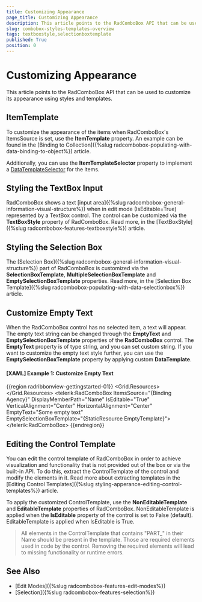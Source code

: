 ```yaml
---
title: Customizing Appearance
page_title: Customizing Appearance
description: This article points to the RadComboBox API that can be used to customize its appearance using styles and templates.
slug: combobox-styles-templates-overview
tags: textboxstyle,selectionboxtemplate
published: True
position: 0
---
```


# Customizing Appearance

This article points to the RadComboBox API that can be used to customize its appearance using styles and templates.

## ItemTemplate

To customize the appearance of the items when RadComboBox's ItemsSource is set, use the __ItemTemplate__ property. An example can be found in the [Binding to Collection]({%slug radcombobox-populating-with-data-binding-to-object%}) article.

Additionally, you can use the __ItemTemplateSelector__ property to implement a [DataTemplateSelector](https://docs.microsoft.com/en-us/dotnet/api/system.windows.controls.datatemplateselector?view=netframework-4.8) for the items.

## Styling the TextBox Input

RadComboBox shows a text [input area]({%slug radcombobox-general-information-visual-structure%}) when in edit mode (IsEditable=True) represented by a TextBox control. The control can be customized via the __TextBoxStyle__ property of RadComboBox. Read more, in the [TextBoxStyle]({%slug radcombobox-features-textboxstyle%}) article.

## Styling the Selection Box

The [Selection Box]({%slug radcombobox-general-information-visual-structure%}) part of RadComboBox is customized via the __SelectionBoxTemplate__, __MultipleSelectionBoxTemplate__ and __EmptySelectionBoxTemplate__ properties. Read more, in the [Selection Box Template]({%slug radcombobox-populating-with-data-selectionbox%}) article.

## Customize Empty Text

When the RadComboBox control has no selected item, a text will appear. The empty text string can be changed through the __EmptyText__ and __EmptySelectionBoxTemplate__ properties of the __RadComboBox__ control. The __EmptyText__ property is of type string, and you can set custom string. If you want to customize the empty text style further, you can use the __EmptySelectionBoxTemplate__ property by applying custom __DataTemplate__.

#### __[XAML] Example 1: Customize Empty Text__  
{{region radribbonview-gettingstarted-01}}
    <Grid>
		<Grid.Resources>
			<DataTemplate x:Key="EmptyTemplate">
				<TextBlock FontWeight="Bold" FontFamily="Comic Sans" FontStyle="Italic" Text="{Binding}" />
			</DataTemplate>
		</Grid.Resources>
		<telerik:RadComboBox ItemsSource="{Binding Agency}" DisplayMemberPath="Name" 
								IsEditable="True" VerticalAlignment="Center" HorizontalAlignment="Center"
								EmptyText="Some empty text"                            
								EmptySelectionBoxTemplate="{StaticResource EmptyTemplate}">
		</telerik:RadComboBox>
	</Grid>
{{endregion}}

## Editing the Control Template

You can edit the control template of RadComboBox in order to achieve visualization and functionality that is not provided out of the box or via the built-in API. To do this, extract the ControlTemplate of the control and modify the elements in it. Read more about extracting templates in the [Editing Control Templates]({%slug styling-apperance-editing-control-templates%}) article.

To apply the customized ControlTemplate, use the __NonEditableTemplate__ and __EditableTemplate__ properties of RadComboBox. NonEditableTemplate is applied when the __IsEditable__ property of the control is set to False (default). EditableTemplate is applied when IsEditable is True.

>All elements in the ControlTemplate that contains "PART_" in their Name should be present in the template. Those are required elements used in code by the control. Removing the required elements will lead to missing functionality or runtime errors.

## See Also
* [Edit Modes]({%slug radcombobox-features-edit-modes%})
* [Selection]({%slug radcombobox-features-selection%})
